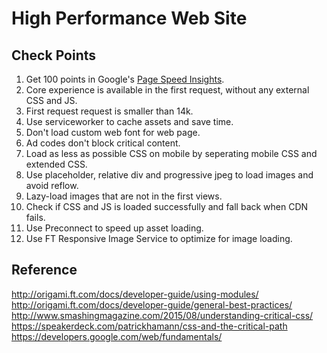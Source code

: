 # High Performance Web Site
## Check Points
1. Get 100 points in Google's [Page Speed Insights](https://developers.google.com/speed/pagespeed/insights/). 
2. Core experience is available in the first request, without any external CSS and JS. 
3. First request request is smaller than 14k. 
4. Use serviceworker to cache assets and save time. 
5. Don't load custom web font for web page. 
6. Ad codes don't block critical content. 
7. Load as less as possible CSS on mobile by seperating mobile CSS and extended CSS. 
8. Use placeholder, relative div and progressive jpeg to load images and avoid reflow. 
9. Lazy-load images that are not in the first views. 
10. Check if CSS and JS is loaded successfully and fall back when CDN fails. 
11. Use Preconnect to speed up asset loading. 
12. Use FT Responsive Image Service to optimize for image loading. 


## Reference
http://origami.ft.com/docs/developer-guide/using-modules/
http://origami.ft.com/docs/developer-guide/general-best-practices/
http://www.smashingmagazine.com/2015/08/understanding-critical-css/
https://speakerdeck.com/patrickhamann/css-and-the-critical-path
https://developers.google.com/web/fundamentals/